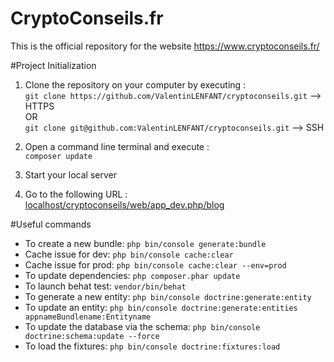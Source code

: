 # CryptoConseils.fr
This is the official repository for the website https://www.cryptoconseils.fr/

#Project Initialization
1) Clone the repository on your computer by executing : <br>
`git clone https://github.com/ValentinLENFANT/cryptoconseils.git` --> HTTPS <br>
OR <br>
`git clone git@github.com:ValentinLENFANT/cryptoconseils.git` --> SSH <br>

2) Open a command line terminal and execute : <br>
`composer update`

3) Start your local server

4) Go to the following URL : 
[localhost/cryptoconseils/web/app_dev.php/blog](localhost/cryptoconseils/web/app_dev.php/blog)

#Useful commands

* To create a new bundle:
`php bin/console generate:bundle`
* Cache issue for dev:
`php bin/console cache:clear` <br>
* Cache issue for prod:
`php bin/console cache:clear --env=prod`
* To update dependencies:
`php composer.phar update`
* To launch behat test:
`vendor/bin/behat`
* To generate a new entity:
`php bin/console doctrine:generate:entity`
* To update an entity:
`php bin/console doctrine:generate:entities appnameBundlename:Entityname`
* To update the database via the schema:
`php bin/console doctrine:schema:update --force`
* To load the fixtures:
`php bin/console doctrine:fixtures:load`
